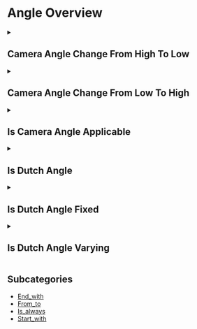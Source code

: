 # Angle Overview

<details>
<summary><h2>Camera Angle Change From High To Low</h2></summary>


<h3>🔵 Label Name:</h3>
<code>camera_angle_change_from_high_to_low</code>


<h3>📖 Definition:</h3>
Does the camera angle decrease noticeably relative to the ground?

<details>
<summary><h4> Question (Definition)</h4></summary>

</details>

<details>
<summary><h4> Alternative Question</h4></summary>

- Does the camera tilt downward during the shot?

- Is there a transition from high to low angle?

- Does the camera perspective shift downward?

- Is there a descending camera movement?

- Does the shot angle move from high to low?

- Is there a downward tilt in camera angle?

- Does the viewing angle decrease vertically?

- Is there a lowering of camera perspective?

</details>

<details>
<summary><h4> Prompt (Definition)</h4></summary>

- A shot where the camera angle transitions from a higher to a lower position relative to the ground.

</details>

<details>
<summary><h4> Alternative Prompt</h4></summary>

- A video showing downward camera tilt.

- A shot transitioning to lower angle.

- A video with descending perspective.

- A shot featuring downward movement.

- A video showing angle reduction.

- A shot with lowering camera view.

- A video transitioning downward.

- A shot with decreasing angle.

</details>

<h4>🟢 Positive:</h4>
<code>self.cam_setup.camera_angle_change_from_high_to_low is True</code>

<h4>🔴 Negative:</h4>
<code>self.cam_setup.camera_angle_change_from_high_to_low is False</code>

</details>

<details>
<summary><h2>Camera Angle Change From Low To High</h2></summary>


<h3>🔵 Label Name:</h3>
<code>camera_angle_change_from_low_to_high</code>


<h3>📖 Definition:</h3>
Does the camera angle increase noticeably relative to the ground?

<details>
<summary><h4> Question (Definition)</h4></summary>

</details>

<details>
<summary><h4> Alternative Question</h4></summary>

- Does the camera tilt upward during the shot?

- Is there a transition from low to high angle?

- Does the camera perspective shift upward?

- Is there an ascending camera movement?

- Does the shot angle move from low to high?

- Is there an upward tilt in camera angle?

- Does the viewing angle increase vertically?

- Is there a raising of camera perspective?

</details>

<details>
<summary><h4> Prompt (Definition)</h4></summary>

- A shot where the camera angle transitions from a lower to a higher position relative to the ground.

</details>

<details>
<summary><h4> Alternative Prompt</h4></summary>

- A video showing upward camera tilt.

- A shot transitioning to higher angle.

- A video with ascending perspective.

- A shot featuring upward movement.

- A video showing angle increase.

- A shot with rising camera view.

- A video transitioning upward.

- A shot with increasing angle.

</details>

<h4>🟢 Positive:</h4>
<code>self.cam_setup.camera_angle_change_from_low_to_high is True</code>

<h4>🔴 Negative:</h4>
<code>self.cam_setup.camera_angle_change_from_low_to_high is False</code>

</details>

<details>
<summary><h2>Is Camera Angle Applicable</h2></summary>


<h3>🔵 Label Name:</h3>
<code>is_camera_angle_applicable</code>


<h3>📖 Definition:</h3>
Is camera angle classification possible for this video?

<details>
<summary><h4> Question (Definition)</h4></summary>

</details>

<details>
<summary><h4> Alternative Question</h4></summary>

- Can the camera angle be meaningfully categorized?

- Is it possible to determine the camera's angular position?

- Can we assess the camera's rotational angle?

- Is the camera angle clear enough to classify?

- Can the camera's orientation be effectively categorized?

- Is it feasible to determine the shot angle?

- Can we meaningfully analyze the camera angle?

- Is the camera's angular position classifiable?

</details>

<details>
<summary><h4> Prompt (Definition)</h4></summary>

- A shot where the camera angle can be meaningfully classified.

</details>

<details>
<summary><h4> Alternative Prompt</h4></summary>

- A video with classifiable camera angle.

- A shot with determinable angular position.

- A video where camera orientation can be assessed.

- A shot with clear angle categorization.

- A video suitable for angle classification.

- A shot with analyzable camera position.

- A video with measurable camera angle.

- A shot with definable orientation.

</details>

<h4>🟢 Positive:</h4>
<code>self.cam_setup.is_camera_angle_applicable is True</code>

<h4>🔴 Negative:</h4>
<code>self.cam_setup.is_camera_angle_applicable is False</code>

</details>

<details>
<summary><h2>Is Dutch Angle</h2></summary>


<h3>🔵 Label Name:</h3>
<code>is_dutch_angle</code>


<h3>📖 Definition:</h3>
Is an obvious Dutch (Canted) angle (of more than 15 degrees) present in the video?

<details>
<summary><h4> Question (Definition)</h4></summary>

</details>

<details>
<summary><h4> Alternative Question</h4></summary>

- Does the shot use a tilted camera angle?

- Is there an intentional diagonal tilt to the frame?

- Does the camera employ a canted angle?

- Is the horizon line intentionally tilted?

- Does the shot feature an oblique camera angle?

- Is there a deliberate tilt in the frame's orientation?

- Does the video use an angled perspective?

- Is the camera rotated off its horizontal axis?

</details>

<details>
<summary><h4> Prompt (Definition)</h4></summary>

- A shot that employs an obvious Dutch (Canted) camera angle of more than 15 degrees.

</details>

<details>
<summary><h4> Alternative Prompt</h4></summary>

- A video using tilted camera perspective.

- A shot with intentional frame rotation.

- A video featuring canted angle.

- A shot with diagonal orientation.

- A video showing oblique perspective.

- A shot employing tilted framing.

- A video with angled camera position.

- A shot using rotated perspective.

</details>

<h4>🟢 Positive:</h4>
<code>self.cam_setup.is_dutch_angle is True</code>

<h4>🔴 Negative:</h4>
<code>self.cam_setup.is_dutch_angle is False</code>

</details>

<details>
<summary><h2>Is Dutch Angle Fixed</h2></summary>


<h3>🔵 Label Name:</h3>
<code>is_dutch_angle_fixed</code>


<h3>📖 Definition:</h3>
Does the Dutch angle remain the same throughout the video?

<details>
<summary><h4> Question (Definition)</h4></summary>

</details>

<details>
<summary><h4> Alternative Question</h4></summary>

- Is the tilted angle consistent throughout the shot?

- Does the camera maintain a steady Dutch angle?

- Is there a constant degree of frame tilt?

- Does the oblique angle stay fixed?

- Is the canted angle maintained steadily?

- Does the rotational tilt remain unchanged?

- Is there a consistent frame rotation?

- Does the tilted perspective stay stable?

</details>

<details>
<summary><h4> Prompt (Definition)</h4></summary>

- A shot maintaining a consistent Dutch angle throughout its duration.

</details>

<details>
<summary><h4> Alternative Prompt</h4></summary>

- A video with steady tilt angle.

- A shot maintaining fixed rotation.

- A video with constant oblique angle.

- A shot showing stable Dutch angle.

- A video with unchanging frame tilt.

- A shot keeping consistent rotation.

- A video with fixed angular position.

- A shot maintaining steady tilt.

</details>

<h4>🟢 Positive:</h4>
<code>self.cam_setup.is_dutch_angle_fixed is True</code>

<h4>🔴 Negative:</h4>
<code>self.cam_setup.is_dutch_angle_fixed is False</code>

</details>

<details>
<summary><h2>Is Dutch Angle Varying</h2></summary>


<h3>🔵 Label Name:</h3>
<code>is_dutch_angle_varying</code>


<h3>📖 Definition:</h3>
Does the degree of the Dutch angle shift throughout the video?

<details>
<summary><h4> Question (Definition)</h4></summary>

</details>

<details>
<summary><h4> Alternative Question</h4></summary>

- Does the tilted angle change during the shot?

- Is there variation in the camera's rotational tilt?

- Does the Dutch angle degree fluctuate?

- Is there dynamic change in the frame's tilt?

- Does the oblique angle vary throughout?

- Is there movement in the canted angle?

- Does the frame rotation change over time?

- Is there variation in the tilted perspective?

</details>

<details>
<summary><h4> Prompt (Definition)</h4></summary>

- A shot where the degree of Dutch angle changes throughout its duration.

</details>

<details>
<summary><h4> Alternative Prompt</h4></summary>

- A video with varying tilt angles.

- A shot showing dynamic frame rotation.

- A video with changing oblique angles.

- A shot featuring variable Dutch angles.

- A video with fluctuating frame tilt.

- A shot showing rotation changes.

- A video with dynamic angle shifts.

- A shot featuring varying tilts.

</details>

<h4>🟢 Positive:</h4>
<code>self.cam_setup.is_dutch_angle_varying is True</code>

<h4>🔴 Negative:</h4>
<code>self.cam_setup.is_dutch_angle_varying is False</code>

</details>


## Subcategories

- [End_with](./end_with/index.md)
- [From_to](./from_to/index.md)
- [Is_always](./is_always/index.md)
- [Start_with](./start_with/index.md)